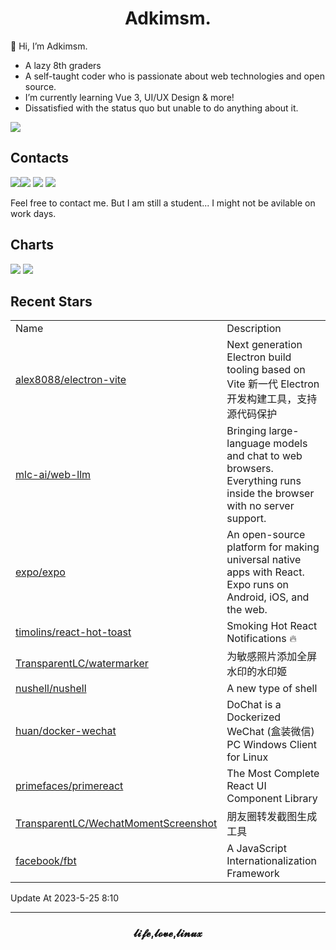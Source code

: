 <h1 align="center">Adkimsm.</h1>

👋 Hi, I’m Adkimsm.

- A lazy 8th graders
- A self-taught coder who is passionate about web technologies and open source.
- I’m currently learning Vue 3, UI/UX Design & more!
- Dissatisfied with the status quo but unable to do anything about it.

![](https://visitor-badge.glitch.me/badge?page_id=adkimsm)

## Contacts

<a href="mailto:adkinsm9277@gmail.com"><img src="https://img.shields.io/badge/Gmail-D14836?style=for-the-badge&logo=gmail&logoColor=white" /></a><a href="https://t.me/adkimsm"><img src="https://img.shields.io/badge/Telegram-2CA5E0?style=for-the-badge&logo=telegram&logoColor=white" /></a> <a href="https://wpa.qq.com/msgrd?v=3&uin=3020035335&site=qq&menu=yes"><img src="https://img.shields.io/badge/Tencent%23QQ-%2312B7F5?style=for-the-badge&logo=tencentqq&logoColor=white" /></a> <a href="https://twitter.com/adkimsm"><img src="https://img.shields.io/badge/Twitter-%231DA1F2.svg?style=for-the-badge&logo=Twitter&logoColor=white" /></a>

Feel free to contact me. But I am still a student... I might not be avilable on work days.

<div align="left">

<h2>Charts</h2>

<img src="https://github-readme-stats.vercel.app/api?username=adkimsm&show_icons=true&count_private=true&hide=prs&theme=default_repocard" />

<img src="https://github-readme-stats.vercel.app/api/top-langs/?username=adkimsm&layout=compact" />

</div>

<div>

<h2>Recent Stars</h2>

<table>
  <tr>
    <td>Name</td>
    <td>Description</td>
  </tr>
  
  <tr>
    <td><a href=https://github.com/alex8088/electron-vite>alex8088/electron-vite</a></td>
    <td>Next generation Electron build tooling based on Vite 新一代 Electron 开发构建工具，支持源代码保护</td>
  </tr>
  <tr>
    <td><a href=https://github.com/mlc-ai/web-llm>mlc-ai/web-llm</a></td>
    <td>Bringing large-language models and chat to web browsers. Everything runs inside the browser with no server support.</td>
  </tr>
  <tr>
    <td><a href=https://github.com/expo/expo>expo/expo</a></td>
    <td>An open-source platform for making universal native apps with React. Expo runs on Android, iOS, and the web.</td>
  </tr>
  <tr>
    <td><a href=https://github.com/timolins/react-hot-toast>timolins/react-hot-toast</a></td>
    <td>Smoking Hot React Notifications 🔥 </td>
  </tr>
  <tr>
    <td><a href=https://github.com/TransparentLC/watermarker>TransparentLC/watermarker</a></td>
    <td>为敏感照片添加全屏水印的水印姬</td>
  </tr>
  <tr>
    <td><a href=https://github.com/nushell/nushell>nushell/nushell</a></td>
    <td>A new type of shell</td>
  </tr>
  <tr>
    <td><a href=https://github.com/huan/docker-wechat>huan/docker-wechat</a></td>
    <td>DoChat is a Dockerized WeChat (盒装微信) PC Windows Client for Linux</td>
  </tr>
  <tr>
    <td><a href=https://github.com/primefaces/primereact>primefaces/primereact</a></td>
    <td>The Most Complete React UI Component Library</td>
  </tr>
  <tr>
    <td><a href=https://github.com/TransparentLC/WechatMomentScreenshot>TransparentLC/WechatMomentScreenshot</a></td>
    <td>朋友圈转发截图生成工具</td>
  </tr>
  <tr>
    <td><a href=https://github.com/facebook/fbt>facebook/fbt</a></td>
    <td>A JavaScript Internationalization Framework</td>
  </tr>
</table>

</div>

Update At 2023-5-25    8:10

---

<h3 align="center">𝓵𝓲𝓯𝓮,𝓵𝓸𝓿𝓮,𝓵𝓲𝓷𝓾𝔁</h3>
